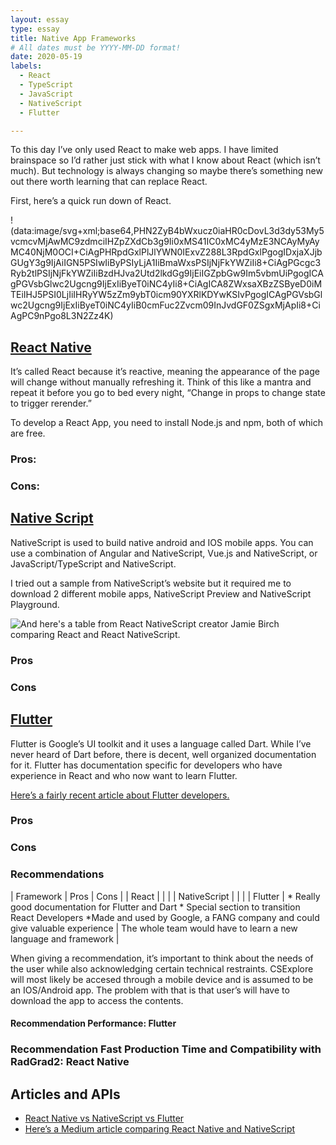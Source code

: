 ```yaml
---
layout: essay
type: essay
title: Native App Frameworks
# All dates must be YYYY-MM-DD format!
date: 2020-05-19
labels:
  - React
  - TypeScript
  - JavaScript
  - NativeScript
  - Flutter

---	
```


To this day I’ve only used React to make web apps. I have limited brainspace so I’d rather just stick with what I know about React (which isn’t much). But technology is always changing so maybe there’s something new out there worth learning that can replace React.

First, here’s a quick run down of React.


!(data:image/svg+xml;base64,PHN2ZyB4bWxucz0iaHR0cDovL3d3dy53My5vcmcvMjAwMC9zdmciIHZpZXdCb3g9Ii0xMS41IC0xMC4yMzE3NCAyMyAyMC40NjM0OCI+CiAgPHRpdGxlPlJlYWN0IExvZ288L3RpdGxlPgogIDxjaXJjbGUgY3g9IjAiIGN5PSIwIiByPSIyLjA1IiBmaWxsPSIjNjFkYWZiIi8+CiAgPGcgc3Ryb2tlPSIjNjFkYWZiIiBzdHJva2Utd2lkdGg9IjEiIGZpbGw9Im5vbmUiPgogICAgPGVsbGlwc2Ugcng9IjExIiByeT0iNC4yIi8+CiAgICA8ZWxsaXBzZSByeD0iMTEiIHJ5PSI0LjIiIHRyYW5zZm9ybT0icm90YXRlKDYwKSIvPgogICAgPGVsbGlwc2Ugcng9IjExIiByeT0iNC4yIiB0cmFuc2Zvcm09InJvdGF0ZSgxMjApIi8+CiAgPC9nPgo8L3N2Zz4K)

## [React Native](https://reactnative.dev/)

It’s called React because it’s reactive, meaning the appearance of the page will change without manually refreshing it. Think of this like a mantra and repeat it before you go to bed every night, “Change in props to change state to trigger rerender.” 

To develop a React App, you need to install Node.js and npm, both of which are free. 

### Pros:

### Cons:


## [Native Script](nativescript.org)
NativeScript is used to build native android and IOS mobile apps. You can use a combination of Angular and NativeScript, Vue.js and NativeScript, or JavaScript/TypeScript and NativeScript. 

I tried out a sample from NativeScript’s website but it required me to download 2 different mobile apps, NativeScript Preview and NativeScript Playground. 


![And here's a table from React NativeScript creator Jamie Birch comparing React and React NativeScript.](https://d2odgkulk9w7if.cloudfront.net/images/default-source/blogs/react-ns-differences.png?sfvrsn=46850cfe_0)

### Pros

### Cons

## [Flutter](https://reactnative.dev/)

Flutter is Google’s UI toolkit and it uses a language called Dart. While I’ve never heard of Dart before, there is decent, well organized documentation for it. Flutter has documentation specific for developers who have experience in React and who now want to learn Flutter. 


[Here’s a fairly recent article about Flutter developers.](https://medium.com/flutter/what-are-the-important-difficult-tasks-for-flutter-devs-q1-2020-survey-results-a5ef2305429b)

### Pros

### Cons 

### Recommendations

| Framework | Pros | Cons | 
| React | | | 
| NativeScript | | | 
| Flutter |  * Really good documentation for Flutter and Dart * Special section to transition React Developers *Made and used by Google, a FANG company and could give valuable experience | The whole team would have to learn a new language and framework | 

When giving a recommendation, it’s important to think about the needs of the user while also acknowledging certain technical restraints. CSExplore will most likely be accesed through a mobile device and is assumed to be an IOS/Android app. The problem with that is that user’s will have to download the app to access the contents. 

#### Recommendation Performance: Flutter


### Recommendation Fast Production Time and Compatibility with RadGrad2: React Native



## Articles and APIs

* [React Native vs NativeScript vs Flutter](https://academind.com/learn/flutter/react-native-vs-flutter-vs-ionic-vs-nativescript-vs-pwa/)
* [Here’s a Medium article comparing React Native and NativeScript](https://medium.com/@techaffinity/react-native-vs-nativescript-7ebe0ecdc232)

